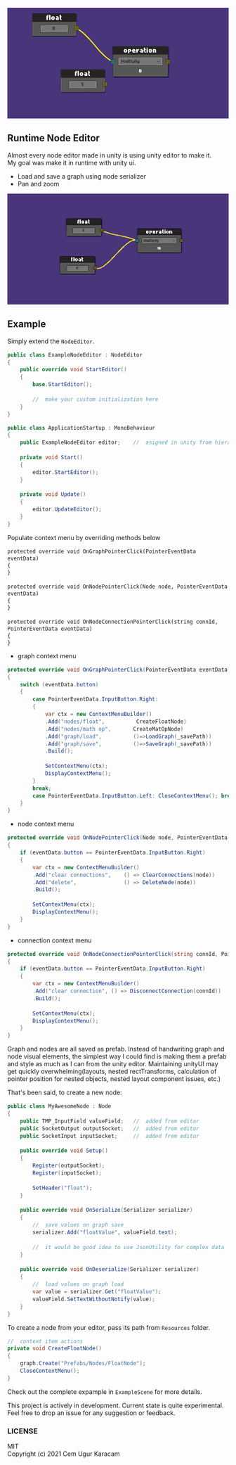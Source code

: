 ![node editor](./img/node_gif1.gif)

## Runtime Node Editor
Almost every node editor made in unity is using unity editor to make it.  
My goal was make it in runtime with unity ui.

- Load and save a graph using node serializer
- Pan and zoom

![node editor](./img/node_gif2.gif)

## Example
Simply extend the `NodeEditor`.

```c#
public class ExampleNodeEditor : NodeEditor
{
    public override void StartEditor()
    {
        base.StartEditor();

        //  make your custom initialization here
    }
}
```

```c#
public class ApplicationStartup : MonoBehaviour
{
    public ExampleNodeEditor editor;    //  asigned in unity from hierarchy

    private void Start()
    {
        editor.StartEditor();
    }

    private void Update()
    {
        editor.UpdateEditor();
    }
}
```
Populate context menu by overriding methods below
```
protected override void OnGraphPointerClick(PointerEventData eventData)
{
}

protected override void OnNodePointerClick(Node node, PointerEventData eventData)
{
}

protected override void OnNodeConnectionPointerClick(string connId, PointerEventData eventData)
{
}
```
- graph context menu
```c#
protected override void OnGraphPointerClick(PointerEventData eventData)
{
    switch (eventData.button)
    {
        case PointerEventData.InputButton.Right: 
        {
            var ctx = new ContextMenuBuilder()
            .Add("nodes/float",          CreateFloatNode)
            .Add("nodes/math op",       CreateMatOpNode)
            .Add("graph/load",          ()=>LoadGraph(_savePath))
            .Add("graph/save",          ()=>SaveGraph(_savePath))
            .Build();

            SetContextMenu(ctx);
            DisplayContextMenu(); 
        }
        break;
        case PointerEventData.InputButton.Left: CloseContextMenu(); break;
    }
}
```
- node context menu
```c#
protected override void OnNodePointerClick(Node node, PointerEventData eventData)
{
    if (eventData.button == PointerEventData.InputButton.Right)
    {
        var ctx = new ContextMenuBuilder()
        .Add("clear connections",    () => ClearConnections(node))
        .Add("delete",               () => DeleteNode(node))
        .Build();

        SetContextMenu(ctx);
        DisplayContextMenu();
    }
}
```
- connection context menu
```c#
protected override void OnNodeConnectionPointerClick(string connId, PointerEventData eventData)
{
    if (eventData.button == PointerEventData.InputButton.Right)
    {
        var ctx = new ContextMenuBuilder()
        .Add("clear connection", () => DisconnectConnection(connId))
        .Build();

        SetContextMenu(ctx);
        DisplayContextMenu();
    }
}
```
Graph and nodes are all saved as prefab. Instead of handwriting graph and node visual elements, the simplest way I could find is making them a prefab and style as much as I can from the unity editor. Maintaining unityUI may get quickly overwhelming(layouts, nested rectTransforms, calculation of pointer position for nested objects, nested layout component issues, etc.)

That's been said, to create a new node:
```c#
public class MyAwesomeNode : Node
{
    public TMP_InputField valueField;   //  added from editor
    public SocketOutput outputSocket;   //  added from editor
    public SocketInput inputSocket;     //  added from editor

    public override void Setup()
    {
        Register(outputSocket);
        Register(inputSocket);

        SetHeader("float");
    }

    public override void OnSerialize(Serializer serializer)
    {
        //  save values on graph save
        serializer.Add("floatValue", valueField.text);

        //  it would be good idea to use JsonUtility for complex data
    }

    public override void OnDeserialize(Serializer serializer)
    {
        //  load values on graph load
        var value = serializer.Get("floatValue");
        valueField.SetTextWithoutNotify(value);
    }
}
```
To create a node from your editor, pass its path from `Resources` folder.
```c#
//  context item actions
private void CreateFloatNode()
{
    graph.Create("Prefabs/Nodes/FloatNode");
    CloseContextMenu();
}
```

Check out the complete expample in `ExampleScene` for more details.


This project is actively in development.
Current state is quite experimental.  
Feel free to drop an issue for any suggestion or feedback.  


### LICENSE  
MIT  
Copyright (c) 2021 Cem Ugur Karacam
